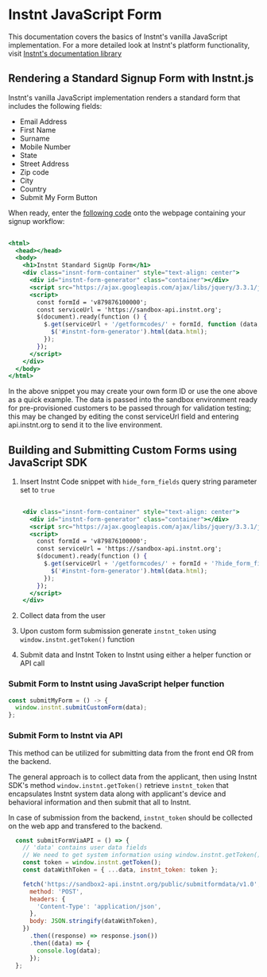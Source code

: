# Instnt JavaScript Form
This documentation covers the basics of Instnt's vanilla JavaScript implementation. For a more detailed look at Instnt's platform functionality, visit [Instnt's documentation library](https://support.instnt.org/hc/en-us/articles/360055345112-Integration-Overview)

## Rendering a Standard Signup Form with Instnt.js
Instnt's vanilla JavaScript implementation renders a standard form that includes the following fields:
* Email Address
* First Name
* Surname
* Mobile Number
* State
* Street Address
* Zip code
* City
* Country
* Submit My Form Button

When ready, enter the [following code](https://github.com/instnt-inc/instnt-js/blob/60967324d1a67b38cd3a1fca032d4431b2ec0238/examples/standard-form/index.html#L1) onto the webpage containing your signup workflow:

```jsx
  
<html>
  <head></head>
  <body>
    <h1>Instnt Standard SignUp Form</h1>
    <div class="insnt-form-container" style="text-align: center">
      <div id="instnt-form-generator" class="container"></div>
      <script src="https://ajax.googleapis.com/ajax/libs/jquery/3.3.1/jquery.min.js"></script>
      <script>
        const formId = 'v879876100000';
        const serviceUrl = 'https://sandbox-api.instnt.org';
        $(document).ready(function () {
          $.get(serviceUrl + '/getformcodes/' + formId, function (data, status) {
            $('#instnt-form-generator').html(data.html);
          });
        });
      </script>
    </div>
  </body>
</html>
```
In the above snippet you may create your own form ID or use the one above as a quick example. The data is passed into the sandbox environment ready for pre-provisioned customers to be passed through for validation testing; this may be changed by editing the const serviceUrl field and entering api.instnt.org to send it to the live environment. 

## Building and Submitting Custom Forms using JavaScript SDK

1. Insert Instnt Code snippet with `hide_form_fields` query string parameter set to `true`

```jsx
  
    <div class="insnt-form-container" style="text-align: center">
      <div id="instnt-form-generator" class="container"></div>
      <script src="https://ajax.googleapis.com/ajax/libs/jquery/3.3.1/jquery.min.js"></script>
      <script>
        const formId = 'v879876100000';
        const serviceUrl = 'https://sandbox-api.instnt.org';
        $(document).ready(function () {
          $.get(serviceUrl + '/getformcodes/' + formId + '?hide_form_fields=true', function (data, status) {
            $('#instnt-form-generator').html(data.html);
          });
        });
      </script>
    </div>
```

2. Collect data from the user

3. Upon custom form submission generate `instnt_token` using `window.instnt.getToken()` function

4. Submit data and Instnt Token to Instnt using either a helper function or API call

### Submit Form to Instnt using JavaScript helper function

```jsx
const submitMyForm = () -> {
  window.instnt.submitCustomForm(data);
};
```

### Submit Form to Instnt via API

This method can be utilized for submitting data from the front end OR from the backend. 

The general approach is to collect data from the applicant, then using Instnt SDK's method `window.instnt.getToken()` retrieve `instnt_token` that encapsulates Instnt system data along with applicant's device and behavioral information and then submit that all to Instnt.

In case of submission from the backend, `instnt_token` should be collected on the web app and transfered to the backend.

```jsx
  const submitFormViaAPI = () => {
    // 'data' contains user data fields
    // We need to get system information using window.instnt.getToken() and send it along with data using 'instnt_token' key
    const token = window.instnt.getToken();
    const dataWithToken = { ...data, instnt_token: token };

    fetch('https://sandbox2-api.instnt.org/public/submitformdata/v1.0', {
      method: 'POST',
      headers: {
        'Content-Type': 'application/json',
      },
      body: JSON.stringify(dataWithToken),
    })
      .then((response) => response.json())
      .then((data) => {
        console.log(data);
      });
  };
```
